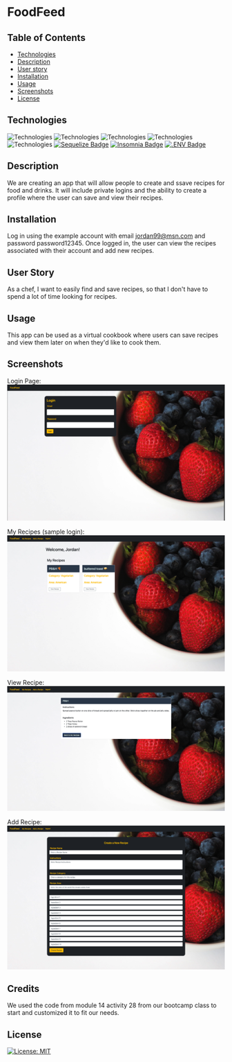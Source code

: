 # FoodFeed

## Table of Contents

* [Technologies](#technologies)
* [Description](#description)
* [User story](#user-story)
* [Installation](#installation)
* [Usage](#usage)
* [Screenshots](#screenshots)
* [License](#license)

## Technologies
![Technologies](https://img.shields.io/badge/-Git-F05032?logo=Git&logoColor=white)
![Technologies](https://img.shields.io/badge/-JavaScript-007396?logo=JavaScript&logoColor=white)
![Technologies](https://img.shields.io/badge/-Node.js-339933?logo=Node.js&logoColor=white)
![Technologies](https://img.shields.io/badge/-npm-CB3837?logo=npm&logoColor=white)
![Technologies](https://img.shields.io/badge/-MySQL-4479A1?logo=MySQL&logoColor=white)
[![Sequelize Badge](https://img.shields.io/badge/Sequelize-52B0E7?logo=sequelize&logoColor=fff&style=flat)](https://sequelize.org/docs/v6/)
[![Insomnia Badge](https://img.shields.io/badge/Insomnia-4000BF?logo=insomnia&logoColor=fff&style=flat)](https://insomnia.rest/)
[![.ENV Badge](https://img.shields.io/badge/.ENV-ECD53F?logo=dotenv&logoColor=000&style=flat)](https://www.npmjs.com/package/dotenv)


## Description
We are creating an app that will allow people to create and ssave recipes for food and drinks. It will include private logins and the ability to create a profile where the user can save and view their recipes.
## Installation

Log in using the example account with email jordan99@msn.com and password password12345. Once logged in, the user can view the recipes associated with their account and add new recipes. 

## User Story
As a chef, I want to easily find and save recipes, so that I don't have to spend a lot of time looking for recipes.

## Usage
This app can be used as a virtual cookbook where users can save recipes and view them later on when they'd like to cook them. 

## Screenshots

Login Page: 
![login](./public/img/login.png) 

My Recipes (sample login): 
![my recipes](./public/img/myrecipes.png)

View Recipe:
![view](./public/img/view.png) 

Add Recipe:
![login](./public/img/add.png) 

## Credits

We used the code from module 14 activity 28 from our bootcamp class to start and customized it to fit our needs.

## License

[![License: MIT](https://img.shields.io/badge/License-MIT-yellow.svg)](https://opensource.org/licenses/MIT)
  


[def]: #user_story